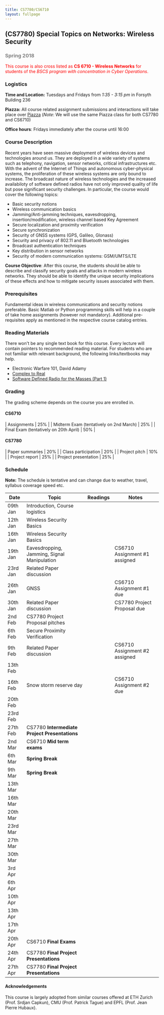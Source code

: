 ```yaml
---
title: CS7780/CS6710
layout: fullpage
---
```


## (CS7780) Special Topics on Networks: Wireless Security
### <span style="color:grey">Spring 2018</span>

<span style="color:red">This course is also cross listed as **CS 6710 - Wireless Networks** for students of the *BSCS program with concentration in Cyber Operations*. </span>

### Logistics
**Time and Location:** Tuesdays and Fridays from *1:35 - 3:15 pm* in Forsyth Building 236

**Piazza:** All course related assignment submissions and interactions will take place over [Piazza](https://piazza.com/northeastern/spring2018/cs7780) (*Note*: We will use the same Piazza class for both CS7780 and CS6710)

**Office hours**: Fridays immediately after the course until 16:00  

### Course Description
Recent years have seen massive deployment of wireless devices and technologies around us. They are deployed in a wide variety of systems such as telephony, navigation, sensor networks, critical infrastructures etc. With the advent of the Internet of Things and autonomous cyber-physical systems, the proliferation of these wireless systems are only bound to increase. The broadcast nature of wireless technologies and the increased availabiloty of software defined radios have not only improved quality of life but pose significant security challenges. In particular, the course would cover the following topics:

- Basic security notions
- Wireless communication basics
- Jamming/Anti-jamming techniques, eavesdropping, insertion/modification, wireless channel based Key Agreement
- Secure localization and proximity verification
- Secure synchronization 
- Security of GNSS systems  (GPS, Galileo, Glonass)
- Security and privacy of 802.11 and Bluetooth technologies
- Broadcast authentication techniques
- Key distribution in sensor networks
- Security of modern communication systems: GSM/UMTS/LTE

**Course Objective**: After this course, the students should be able to describe and classify security goals and attacks in modern wireless networks. They should be able to identify the unique security implications of these effects and how to mitigate security issues associated with them.

### Prerequisites

Fundamental ideas in wireless communications and security notions preferable. Basic Matlab or Python programming skills will help in a couple of take home assignments (however not mandatory). Additional pre-requisites apply as mentioned in the respective course catalog entries.

### Reading Materials
There won't be any single text book for this course. Every lecture will contain pointers to recommended reading material. For students who are not familiar with relevant background, the following links/textbooks may help.

* Electronic Warfare 101, David Adamy
* [Complex to Real](complextoreal.com)
* [Software Defined Radio for the Masses (Part 1)](https://sites.google.com/site/thesdrinstitute/A-Software-Defined-Radio-for-the-Masses)

### Grading

The grading scheme depends on the course you are enrolled in.


#### <span class="label label-danger">CS6710</span>

| Assignments                             | 25% |
| Midterm Exam (tentatively on 2nd March) | 25% |
| Final Exam (tentatively on 20th April)  | 50% |


#### <span class="label label-success">CS7780</span>

| Paper summaries                         | 20% |
| Class participation                     | 20% |
| Project pitch                           | 10% |
| Project report                          | 25% |
| Project presentation                    | 25% |


### Schedule

**Note:** The schedule is tentative and can change due to weather, travel, syllabus coverage speed etc.

| Date     | Topic                                       | Readings | Notes                  |
|----------|---------------------------------------------|----------|------------------------|
| 09th Jan | Introduction, Course logistics              |          |                        |
| 12th Jan | Wireless Security Basics                    |          |                        |
| 16th Jan | Wireless Security Basics                    |          |                        |
| 19th Jan | Eavesdropping, Jamming, Signal Manipulation |          | <span class="label label-danger">CS6710</span> Assignment #1 assigned |
| 23rd Jan | Related Paper discussion                    |          |                        |
| 26th Jan | GNSS                                        |          | <span class="label label-danger">CS6710</span> Assignment #1 due      |
| 30th Jan | Related Paper discussion                    |          | <span class="label label-success">CS7780</span> Project Proposal due   |
| 2nd Feb  | <span class="label label-success">CS7780</span> Project Proposal pitches                    |          |   |
| 6th Feb  | Secure Proximity Verification               |          |                        |
| 9th Feb  | Related Paper discussion                    |          | <span class="label label-danger">CS6710</span> Assignment #2 assigned |
| 13th Feb |                                             |          |                        |
| 16th Feb | Snow storm reserve day                      |          | <span class="label label-danger">CS6710</span> Assignment #2 due      |
| 20th Feb |                                             |          |                        |
| 23rd Feb |                                             |          |                        |
| 27th Feb | <span class="label label-success">CS7780</span> **Intermediate Project Presentations**          |          |     |
| 2nd Mar  | <span class="label label-danger">CS6710</span> **Mid term exams**                     |          |    |
| 6th Mar  | **Spring Break**                                |          |                        |
| 9th Mar  | **Spring Break**                                |          |                        |
| 13th Mar |                                             |          |                        |
| 16th Mar |                                             |          |                        |
| 20th Mar |                                             |          |                        |
| 23rd Mar |                                             |          |                        |
| 27th Mar |                                             |          |                        |
| 30th Mar |                                             |          |                        |
| 3rd Apr  |                                             |          |                        |
| 6th Apr  |                                             |          |                        |
| 10th Apr |                                             |          |                        |
| 13th Apr |                                             |          |                        |
| 17th Apr |                                             |          |                        |
| 20th Apr | <span class="label label-danger">CS6710</span> **Final Exams**                      |          |                        |
| 24th Apr | <span class="label label-success">CS7780</span> **Final Project Presentations**                       |          |     |
| 27th Apr | <span class="label label-success">CS7780</span> **Final Project Presentations**                       |          |     |


#### Acknowledgements
This course is largely adopted from similar courses offered at ETH Zurich (Prof. Srdjan Capkun), CMU (Prof. Patrick Tague) and EPFL (Prof. Jean Pierre Hubaux).
